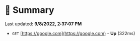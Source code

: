 # 📖 Summary
Last updated: **9/8/2022, 2:37:07 PM**

- `GET` [https://google.com](https://google.com) - **Up** (322ms)
